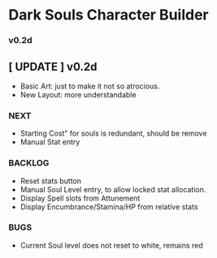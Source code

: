 Dark Souls Character Builder
======================================
### v0.2d

[ UPDATE ] v0.2d
-----------------------------------
+ Basic Art: just to make it not so atrocious.
+ New Layout: more understandable


### NEXT
* Starting Cost" for souls is redundant, should be remove
* Manual Stat entry


### BACKLOG
* Reset stats button
* Manual Soul Level entry, to allow locked stat allocation.
* Display Spell slots from Attunement
* Display Encumbrance/Stamina/HP from relative stats


### BUGS
- Current Soul level does not reset to white, remains red